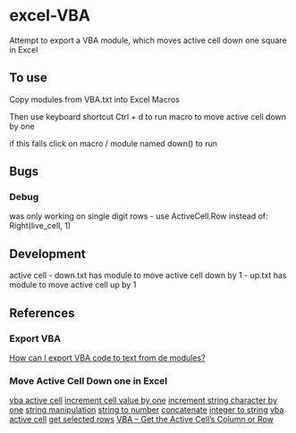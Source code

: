# excel-VBA
Attempt to export a VBA module, which moves active cell down one square in Excel

## To use
Copy modules from VBA.txt into Excel Macros

Then use keyboard shortcut Ctrl + d to run macro to move active cell down by one

if this fails click on macro / module named down() to run

## Bugs 
### Debug
was only working on single digit rows
    - use ActiveCell.Row
        instead of:
        Right(live_cell, 1)

## Development
active cell
    - down.txt has module to move active cell down by 1
    - up.txt has module to move active cell up by 1

## References
### Export VBA
[How can I export VBA code to text from de modules?](https://stackoverflow.com/questions/58490045/how-can-i-export-vba-code-to-text-from-de-modules#58490363)

### Move Active Cell Down one in Excel
[vba active cell](https://www.wallstreetmojo.com/vba-active-cell/)
[increment cell value by one](https://stackoverflow.com/questions/51521576/increment-cell-values-in-a-range-by-1-with-vba-excel)
[increment string character by one](https://www.mrexcel.com/board/threads/increment-each-of-the-character-in-a-string-by-1-vba.1024767/)
[string manipulation](https://www.excel-easy.com/vba/string-manipulation.html)
[string to number](https://www.automateexcel.com/vba/convert-text-string-to-number/)
[concatenate](https://www.educba.com/vba-concatenate-strings/)
[integer to string](https://stackoverflow.com/questions/11595226/how-do-i-convert-an-integer-to-a-string-in-excel-vba)
[vba active cell](https://www.educba.com/vba-active-cell/)
[get selected rows](https://www.excelvbasolutions.com/2021/03/get-selected-rows-using-vba-macro.html)
[VBA – Get the Active Cell’s Column or Row](https://www.automateexcel.com/vba/activecell-row-column/)